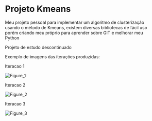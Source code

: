 # Projeto Kmeans

Meu projeto pessoal para implementar um algoritmo de clusterização usando o método de Kmeans,
existem diversas bibliotecas de fácil uso porém criando meu próprio para aprender sobre GIT e melhorar
meu Python

Projeto de estudo descontinuado

Exemplo de imagens das iterações produzidas:

Iteracao 1

![Figure_1](https://user-images.githubusercontent.com/37700851/117362314-7ae12b00-ae91-11eb-8fb0-e4bba697871d.png)

Iteracao 2

![Figure_2](https://user-images.githubusercontent.com/37700851/117362345-83d1fc80-ae91-11eb-9ba9-22852ecaf067.png)

Iteracao 3

![Figure_3](https://user-images.githubusercontent.com/37700851/117362371-8d5b6480-ae91-11eb-9dff-e7f9ae3bdeff.png)

